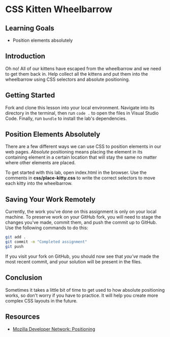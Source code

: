 # CSS Kitten Wheelbarrow

## Learning Goals

- Position elements absolutely

## Introduction

Oh no! All of our kittens have escaped from the wheelbarrow and we need to get
them back in. Help collect all the kittens and put them into the wheelbarrow
using CSS selectors and absolute positioning. 

## Getting Started

Fork and clone this lesson into your local environment. Navigate into its directory
in the terminal, then run `code .` to open the files in Visual Studio Code. Finally,
run `bundle` to install the lab's dependencies.

## Position Elements Absolutely

There are a few different ways we can use CSS to position elements in our web
pages. _Absolute_ positioning means placing the element in its containing
element in a certain location that will stay the same no matter where other
elements are placed.

To get started with this lab, open index.html in the browser. Use the comments
in **css/place-kitty.css** to write the correct selectors to
move each kitty into the wheelbarrow.

## Saving Your Work Remotely

Currently, the work you've done on this assignment is only on your local
machine. To preserve work on your GitHub fork, you will need to stage the
changes you've made, commit them, and push the commit up to GitHub. Use
the following commands to do this:

```sh
git add .
git commit -m "Completed assignment"
git push
```

If you visit your fork on GitHub, you should now see that _you've_ made the most
recent commit, and your solution will be present in the files.

## Conclusion

Sometimes it takes a little bit of time to get used to how absolute positioning
works, so don't worry if you have to practice. It will help you create more
complex CSS layouts in the future.

## Resources

- [Mozilla Developer Network: Positioning](https://developer.mozilla.org/en-US/docs/Learn/CSS/CSS_layout/Positioning)
